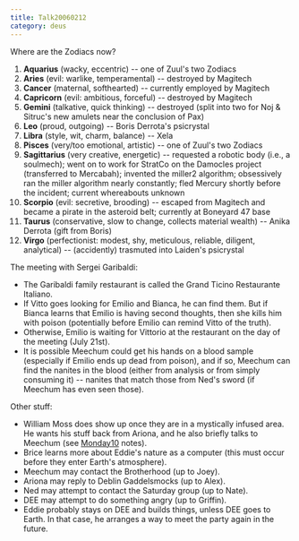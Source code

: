 ```yaml
---
title: Talk20060212
category: deus
---
```

Where are the Zodiacs now?
1. __Aquarius__ (wacky, eccentric) -- one of Zuul's two Zodiacs
1. __Aries__ (evil: warlike, temperamental) -- destroyed by Magitech
1. __Cancer__ (maternal, softhearted) -- currently employed by Magitech
1. __Capricorn__ (evil: ambitious, forceful) -- destroyed by Magitech
1. __Gemini__ (talkative, quick thinking) -- destroyed (split into two for Noj &amp; Sitruc's new amulets near the conclusion of Pax)
1. __Leo__ (proud, outgoing) -- Boris Derrota's psicrystal
1. __Libra__ (style, wit, charm, balance) -- Xela
1. __Pisces__ (very/too emotional, artistic) -- one of Zuul's two Zodiacs
1. __Sagittarius__ (very creative, energetic) -- requested a robotic body (i.e., a soulmech); went on to work for StratCo on the Damocles project (transferred to Mercabah); invented the miller2 algorithm; obsessively ran the miller algorithm nearly constantly; fled Mercury shortly before the incident; current whereabouts unknown
1. __Scorpio__ (evil: secretive, brooding) -- escaped from Magitech and became a pirate in the asteroid belt; currently at Boneyard 47 base
1. __Taurus__ (conservative, slow to change, collects material wealth) -- Anika Derrota (gift from Boris)
1. __Virgo__ (perfectionist: modest, shy, meticulous, reliable, diligent, analytical) -- (accidently) trasmuted into Laiden's psicrystal

The meeting with Sergei Garibaldi:
* The Garibaldi family restaurant is called the Grand Ticino Restaurante Italiano.
* If Vitto goes looking for Emilio and Bianca, he can find them. But if Bianca learns that Emilio is having second thoughts, then she kills him with poison (potentially before Emilio can remind Vitto of the truth).
* Otherwise, Emilio is waiting for Vittorio at the restaurant on the day of the meeting (July 21st).
* It is possible Meechum could get his hands on a blood sample (especially if Emilio ends up dead from poison), and if so, Meechum can find the nanites in the blood (either from analysis or from simply consuming it) -- nanites that match those from Ned's sword (if Meechum has even seen those).

Other stuff:
* William Moss does show up once they are in a mystically infused area. He wants his stuff back from Ariona, and he also briefly talks to Meechum (see [Monday10](monday-10) notes).
* Brice learns more about Eddie's nature as a computer (this must occur before they enter Earth's atmosphere).
* Meechum may contact the Brotherhood (up to Joey).
* Ariona may reply to Deblin Gaddelsmocks (up to Alex).
* Ned may attempt to contact the Saturday group (up to Nate).
* DEE may attempt to do something angry (up to Griffin).
* Eddie probably stays on DEE and builds things, unless DEE goes to Earth. In that case, he arranges a way to meet the party again in the future.
